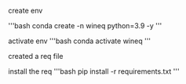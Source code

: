 create env

'''bash
conda create -n wineq python=3.9 -y
'''

activate env
'''bash
conda activate wineq
'''

created a req file

install the req
'''bash
pip install -r requirements.txt
'''